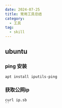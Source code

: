 ```yaml
---
date: 2024-07-25
title: 常用工具总结
category:
  - 工具
tag:
  - skill
---
```


## ubuntu

### ping 安装
```
apt install iputils-ping
```

### 获取公网ip
```
curl ip.sb
``
